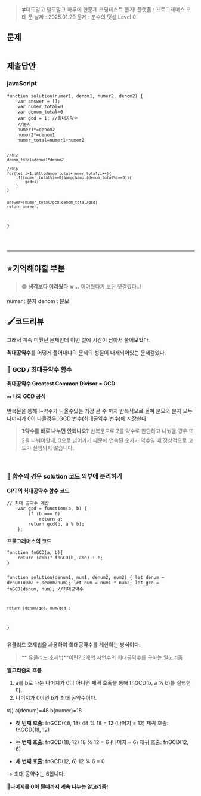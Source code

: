 <blockquote>
<p>🍀더도말고 덜도말고 하루에 한문제 코딩테스트 풀기!
플랫폼 : 프로그래머스
코테 푼 날짜 : 2025.01.29
문제 : 분수의 덧셈
Level 0</p>
</blockquote>
<h2 id="문제">문제</h2>
<p><img alt="" src="https://velog.velcdn.com/images/happy7yong/post/4ab45df6-1fac-43db-a3a8-549b46464f0d/image.png" /></p>
<h2 id="제출답안">제출답안</h2>
<h3 id="javascript">javaScript</h3>
<pre><code class="language-jsx">function solution(numer1, denom1, numer2, denom2) {
    var answer = [];
    var numer_total=0
    var denom_total=0
    var gcd = 1; //최대공약수
    //분자
    numer1*=denom2
    numer2*=denom1
    numer_total=numer1+numer2

    //분모
    denom_total=denom1*denom2

    //약수
    for(let i=1;i&lt;denom_total+numer_total;i++){
        if((numer_total%i==0)&amp;&amp;(denom_total%i==0)){
            gcd=i;
        }
    }


    answer=[numer_total/gcd,denom_total/gcd]
    return answer;
}</code></pre>
<br />
<hr />

<h2 id="⭐기억해야할-부분">⭐기억해야할 부분</h2>
<blockquote>
<p>🟢 <strong>생각보다 어려웠다 ㅠ…</strong>
어려웠다기 보단 헷갈렸다..!</p>
</blockquote>
<p>numer : 분자
denom : 분모</p>
<h2 id="🖌️코드리뷰">🖌️코드리뷰</h2>
<p>그래서 계속 미뤘던 문제인데 이번 설에 시간이 남아서 풀어보았다.</p>
<p><strong>최대공약수</strong>를 어떻게 풀어내냐의 문제의 성질이 내재되어있는 문제같았다.</p>
<h3 id="🔎-gcd--최대공약수-함수">🔎 <strong>GCD / 최대공약수 함수</strong></h3>
<p><strong>최대공약수 Greatest Common Divisor = GCD</strong></p>
<p>✒️<strong>나의 GCD 공식</strong></p>
<p>반복문을 통해 i~약수가 나올수있는 가장 큰 수 까지 반복적으로 돌며 분모와 분자 모두 나머지가 0이 나올경우, GCD 변수(최대공약수 변수)에 저장한다.</p>
<blockquote>
<p><strong>❓약수를 바로 나누면 안되나요?</strong>
 반복문으로 2를 약수로 판단하고 나눴을 경우 또 2을 나눠야할때, 3으로 넘어가기 때문에 연속된 숫자가 약수일 때 정상적으로 코드가 실행되지 않습니다.</p>
</blockquote>
<br />

<h3 id="🔎-함수의-경우-solution-코드-외부에-분리하기"><strong>🔎 함수의 경우 solution 코드 외부에 분리하기</strong></h3>
<p><strong>GPT의 최대공약수 함수 코드</strong> </p>
<pre><code class="language-kotlin">// 최대 공약수 계산
    var gcd = function(a, b) {
        if (b === 0)
            return a;
        return gcd(b, a % b);
    };</code></pre>
<p><strong>프로그래머스의 코드</strong></p>
<pre><code class="language-kotlin">function fnGCD(a, b){
    return (a%b)? fnGCD(b, a%b) : b;
}

function solution(denum1, num1, denum2, num2) {
    let denum = denum1*num2 + denum2*num1;
    let num = num1 * num2;
    let gcd = fnGCD(denum, num); //최대공약수

    return [denum/gcd, num/gcd];
}</code></pre>
<p>유클리드 호제법을 사용하여 최대공약수를 계산하는 방식이다.</p>
<blockquote>
<p>** 유클리드 호제법**이란?
2개의 자연수의 최대공약수를 구하는 알고리즘</p>
</blockquote>
<p><strong>알고리즘의 흐름</strong></p>
<ol>
<li>a를 b로 나눈 나머지가 0이 아니면 재귀 호출을 통해 fnGCD(b, a % b)를 실행한다.</li>
<li>나머지가 0이면 b가 최대 공약수이다.</li>
</ol>
<p>예) a(denum)=48 b(numer)=18</p>
<ul>
<li><p><strong>첫 번째 호출</strong>: fnGCD(48, 18)
48 % 18 = 12  (나머지 = 12)
재귀 호출: fnGCD(18, 12)</p>
</li>
<li><p><strong>두 번째 호출</strong>: fnGCD(18, 12)
18 % 12 = 6  (나머지 = 6)
재귀 호출: fnGCD(12, 6)</p>
</li>
<li><p><strong>세 번째 호출</strong>: fnGCD(12, 6)
12 % 6 = 0 </p>
</li>
</ul>
<p>-&gt; 최대 공약수는 6입니다.</p>
<p>🔖<strong>나머지를 0이 될때까지 계속 나누는 알고리즘!</strong></p>